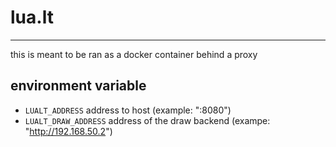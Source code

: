 # lua.lt
---

this is meant to be ran as a docker container behind a proxy

## environment variable
 * `LUALT_ADDRESS` address to host (example: ":8080")
 * `LUALT_DRAW_ADDRESS` address of the draw backend (exampe: "http://192.168.50.2")
